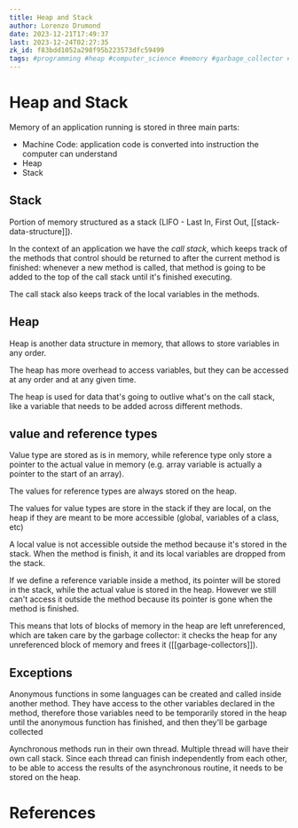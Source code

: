 ```yaml
---
title: Heap and Stack
author: Lorenzo Drumond
date: 2023-12-21T17:49:37
last: 2023-12-24T02:27:35
zk_id: f83bdd1052a298f95b223573dfc59499
tags: #programming #heap #computer_science #memory #garbage_collector #stack
---
```



# Heap and Stack
Memory of an application running is stored in three main parts:
- Machine Code: application code is converted into instruction the computer can understand
- Heap
- Stack

## Stack
Portion of memory structured as a stack (LIFO - Last In, First Out, [[stack-data-structure]]).

In the context of an application we have the _call stack_, which keeps track of the methods
that control should be returned to after the current method is finished: whenever a new method
is called, that method is going to be added to the top of the call stack until it's finished
executing.

The call stack also keeps track of the local variables in the methods.

## Heap
Heap is another data structure in memory, that allows to store variables in any order.

The heap has more overhead to access variables, but they can be accessed at any order
and at any given time.

The heap is used for data that's going to outlive what's on the call stack, like
a variable that needs to be added across different methods.


## value and reference types
Value type are stored as is in memory, while reference type only store a pointer
to the actual value in memory (e.g. array variable is actually a pointer to
the start of an array).

The values for reference types are always stored on the heap.

The values for value types are store in the stack if they are local, on the
heap if they are meant to be more accessible (global, variables of a class, etc)


A local value is not accessible outside the method because it's stored in the stack.
When the method is finish, it and its local variables are dropped from the stack.

If we define a reference variable inside a method, its pointer will be stored
in the stack, while the actual value is stored in the heap. However we
still can't access it outside the method because its pointer is gone
when the method is finished.

This means that lots of blocks of memory in the heap are left unreferenced,
which are taken care by the garbage collector: it checks the heap for any unreferenced
block of memory and frees it ([[garbage-collectors]]).

## Exceptions
Anonymous functions in some languages can be created and called inside another method.
They have access to the other variables declared in the method, therefore those
variables need to be temporarily stored in the heap until the anonymous function
has finished, and then they'll be garbage collected

Aynchronous methods run in their own thread. Multiple thread will have their own
call stack. Since each thread can finish independently from each other, to be
able to access the results of the asynchronous routine, it needs to be stored
on the heap.

# References
